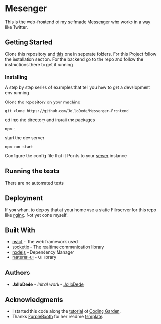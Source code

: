 # Mesenger

This is the web-frontend of my selfmade Messenger who works in a way like Twitter.

## Getting Started

Clone this repository and [this](https://github.com/JolloDede/Messenger-Backend) one in seperate folders. For this Project follow the installation section. For the backend go to the repo and follow the instructions there to get it running.

<!-- ### Prerequisites

What things you need to install the software and how to install them

```
Give examples
``` -->

### Installing

A step by step series of examples that tell you how to get a development env running

Clone the repository on your machine

```
git clone https://github.com/JolloDede/Messenger-Frontend
```

cd into the directory and install the packages

```
npm i
```

start the dev server

```
npm run start
```

Configure the config file that it Points to your [server](https://github.com/JolloDede/Messenger-Backend) instance

<!-- ```
until finished
``` -->

<!-- End with an example of getting some data out of the system or using it for a little demo -->

## Running the tests

There are no automated tests

<!-- ### Break down into end to end tests

Explain what these tests test and why

```
Give an example
``` -->

<!-- ### And coding style tests

Explain what these tests test and why

```
Give an example
``` -->

## Deployment

If you whant to deploy that at your home use a static Fileserver for this repo like [nginx](https://nginx.org/en/).
Not yet done myself.

## Built With

* [react](https://reactjs.org/) - The web framework used
* [socketio](https://socket.io/) - The realtime communication library
* [nodejs](https://nodejs.org/en/) - Dependency Manager
* [material-ui](https://material-ui.com/) - UI library
<!-- * [Maven](https://maven.apache.org/) - Dependency Management
* [ROME](https://rometools.github.io/rome/) - Used to generate RSS Feeds -->

<!-- ## Contributing

Please read [CONTRIBUTING.md](https://gist.github.com/PurpleBooth/b24679402957c63ec426) for details on our code of conduct, and the process for submitting pull requests to us. -->

<!-- ## Versioning

We use [SemVer](http://semver.org/) for versioning. For the versions available, see the [tags on this repository](https://github.com/your/project/tags).  -->

## Authors

* **JolloDede** - *Initial work* - [JolloDede](https://github.com/JolloDede)

<!-- See also the list of [contributors](https://github.com/your/project/contributors) who participated in this project. -->

<!-- ## License

This project is licensed under the MIT License - see the [LICENSE.md](LICENSE.md) file for details -->

## Acknowledgments

* I started this code along the [tutorial](https://www.youtube.com/watch?v=JnEH9tYLxLk) of [Coding Garden](https://github.com/CodingGarden).
* Thanks [PurpleBooth](https://gist.github.com/PurpleBooth) for her readme [template](https://gist.github.com/PurpleBooth/109311bb0361f32d87a2).
